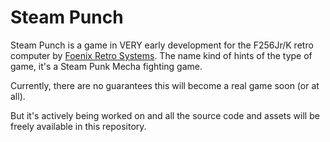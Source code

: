 # Steam Punch

Steam Punch is a game in VERY early development for the F256Jr/K retro computer by [Foenix Retro Systems](https://c256foenix.com/?v=796834e7a283). The name kind of hints of the type of game, it's a Steam Punk Mecha fighting game.

Currently, there are no guarantees this will become a real game soon (or at all). 

But it's actively being worked on and all the source code and assets will be freely available in this repository.
